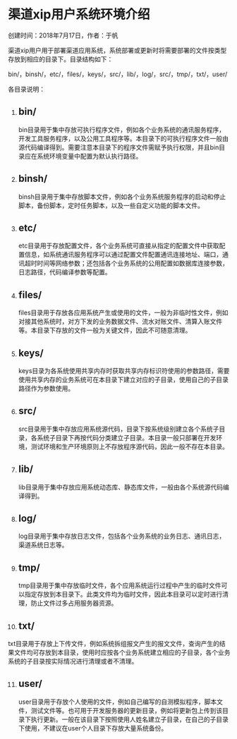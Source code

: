 # 渠道xip用户系统环境介绍

创建时间：2018年7月17日，作者：于帆



​	渠道xip用户用于部署渠道应用系统，系统部署或更新时将需要部署的文件按类型存放到相应的目录下。目录结构如下：

​	bin/，binsh/，etc/，files/，keys/，src/，lib/，log/，src/，tmp/，txt/，user/

各目录说明：

1. ## bin/

   ​	bin目录用于集中存放可执行程序文件，例如各个业务系统的通讯服务程序，开发工具服务程序，以及公用工具程序等。本目录下的可执行程序文件一般由源代码编译得到。需要注意本目录下的程序文件需赋予执行权限，并且bin目录应在系统环境变量中配置为默认执行路径。

2. ## binsh/

   ​	binsh目录用于集中存放脚本文件，例如各个业务系统服务程序的启动和停止脚本，备份脚本，定时任务脚本，以及一些自定义功能的脚本文件。

3. ## etc/

   ​	etc目录用于存放配置文件，各个业务系统可直接从指定的配置文件中获取配置信息，如系统通讯服务程序可以通过配置文件配置通讯连接地址、端口，通讯超时时间等网络参数；还包括各个业务系统的公用配置如数据库连接参数，日志路径，代码编译参数等配置。

4. ## files/

   ​	files目录用于存放各应用系统产生或使用的文件，一般为非临时性文件，例如对接其他系统时，对方下发的业务数据文件、流水对账文件、清算入账文件等。本目录下存放的文件一般为关键文件，因此不可随意清理。

5. ## keys/

   ​	keys目录为各系统使用共享内存时获取共享内存标识符使用的参数路径，需要使用共享内存的业务系统可在本目录下建立对应的子目录，使用自己的子目录路径作为参数使用。

6. ## src/

   ​	src目录用于集中存放应用系统源代码，目录下按系统级别建立各个系统子目录，各系统子目录下再按代码分类建立子目录。本目录一般只部署在开发环境，测试环境和生产环境原则上不存放程序源代码，因此一般不存在本目录。

7. ## lib/

   ​	lib目录用于集中存放应用系统动态库、静态库文件，一般由各个系统源代码编译得到。

8. ## log/

   ​	log目录用于集中存放日志文件，包括各个业务系统的业务日志、通讯日志，渠道系统日志等。

9. ## tmp/

   ​	tmp目录用于集中存放临时文件，各个应用系统运行过程中产生的临时文件可以指定存放到本目录下。此类文件均为临时文件，因此本目录可以定时进行清理，防止文件过多占用服务器资源。

10. ## txt/

   ​	txt目录用于存放上下传文件，例如系统拆组报文产生的报文文件，查询产生的结果文件均可存放到本目录，使用时应按各个业务系统建立相应的子目录，各个业务系统的子目录按实际情况进行清理或者不清理。

11. ## user/

    ​	user目录用于存放个人使用的文件，例如自己编写的自测模拟程序，脚本文件，测试文件等。也可用于开发服务器的更新目录，例如将更新包上传到该目录下执行更新。一般在该目录下按照使用人姓名建立子目录，在自己的子目录下使用，不建议在user个人目录下存放大量系统备份。
